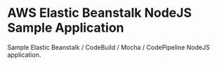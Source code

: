 # **AWS Elastic Beanstalk NodeJS Sample Application**

Sample Elastic Beanstalk / CodeBuild / Mocha / CodePipeline NodeJS application.
